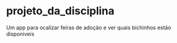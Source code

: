 # projeto_da_disciplina
Um app para ocalizar feiras de adoção e ver quais bichinhos estão disponiveis

